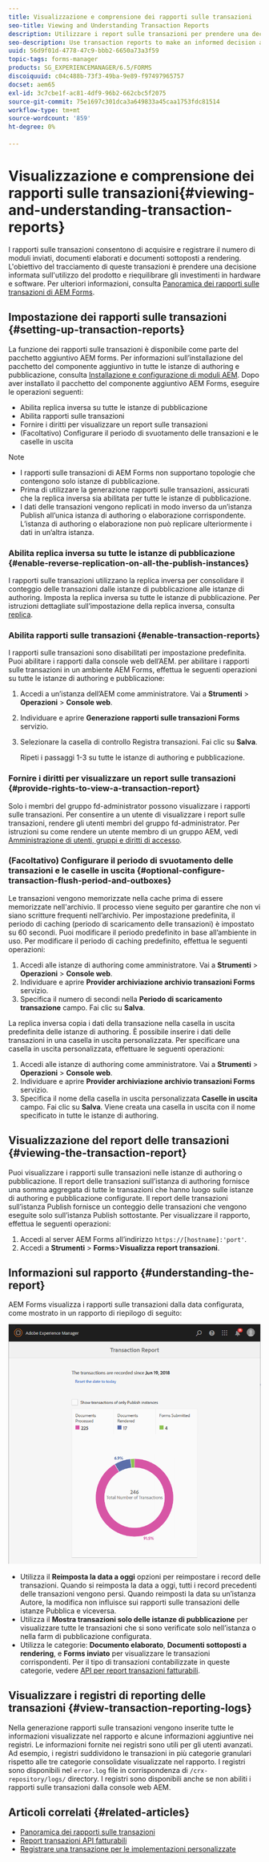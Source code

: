 ```yaml
---
title: Visualizzazione e comprensione dei rapporti sulle transazioni
seo-title: Viewing and Understanding Transaction Reports
description: Utilizzare i report sulle transazioni per prendere una decisione informata sull'utilizzo del prodotto e sul ribilanciamento degli investimenti in hardware e software.
seo-description: Use transaction reports to make an informed decision about the product usage and rebalancing investments in hardware and software.
uuid: 56d9f01d-4778-47c9-bbb2-6650a73a3f59
topic-tags: forms-manager
products: SG_EXPERIENCEMANAGER/6.5/FORMS
discoiquuid: c04c488b-73f3-49ba-9e89-f97497965757
docset: aem65
exl-id: 3c7cbe1f-ac81-4df9-96b2-662cbc5f2075
source-git-commit: 75e1697c301dca3a649833a45caa1753fdc81514
workflow-type: tm+mt
source-wordcount: '859'
ht-degree: 0%

---
```


# Visualizzazione e comprensione dei rapporti sulle transazioni{#viewing-and-understanding-transaction-reports}

I rapporti sulle transazioni consentono di acquisire e registrare il numero di moduli inviati, documenti elaborati e documenti sottoposti a rendering. L&#39;obiettivo del tracciamento di queste transazioni è prendere una decisione informata sull&#39;utilizzo del prodotto e riequilibrare gli investimenti in hardware e software. Per ulteriori informazioni, consulta [Panoramica dei rapporti sulle transazioni di AEM Forms](../../forms/using/transaction-reports-overview.md).

## Impostazione dei rapporti sulle transazioni  {#setting-up-transaction-reports}

La funzione dei rapporti sulle transazioni è disponibile come parte del pacchetto aggiuntivo AEM forms. Per informazioni sull’installazione del pacchetto del componente aggiuntivo in tutte le istanze di authoring e pubblicazione, consulta [Installazione e configurazione di moduli AEM](/help/forms/using/installing-configuring-aem-forms-osgi.md). Dopo aver installato il pacchetto del componente aggiuntivo AEM Forms, eseguire le operazioni seguenti:

* Abilita replica inversa su tutte le istanze di pubblicazione
* Abilita rapporti sulle transazioni
* Fornire i diritti per visualizzare un report sulle transazioni
* (Facoltativo) Configurare il periodo di svuotamento delle transazioni e le caselle in uscita [](/help/forms/using/installing-configuring-aem-forms-osgi.md)

>[!NOTE]
>
>* I rapporti sulle transazioni di AEM Forms non supportano topologie che contengono solo istanze di pubblicazione.
>* Prima di utilizzare la generazione rapporti sulle transazioni, assicurati che la replica inversa sia abilitata per tutte le istanze di pubblicazione.
>* I dati delle transazioni vengono replicati in modo inverso da un’istanza Publish all’unica istanza di authoring o elaborazione corrispondente. L’istanza di authoring o elaborazione non può replicare ulteriormente i dati in un’altra istanza.
>


### Abilita replica inversa su tutte le istanze di pubblicazione {#enable-reverse-replication-on-all-the-publish-instances}

I rapporti sulle transazioni utilizzano la replica inversa per consolidare il conteggio delle transazioni dalle istanze di pubblicazione alle istanze di authoring. Imposta la replica inversa su tutte le istanze di pubblicazione. Per istruzioni dettagliate sull’impostazione della replica inversa, consulta [replica](/help/sites-deploying/replication.md).

### Abilita rapporti sulle transazioni {#enable-transaction-reports}

I rapporti sulle transazioni sono disabilitati per impostazione predefinita. Puoi abilitare i rapporti dalla console web dell’AEM. per abilitare i rapporti sulle transazioni in un ambiente AEM Forms, effettua le seguenti operazioni su tutte le istanze di authoring e pubblicazione:

1. Accedi a un’istanza dell’AEM come amministratore. Vai a **Strumenti** > **Operazioni** > **Console web**.
1. Individuare e aprire **Generazione rapporti sulle transazioni Forms** servizio.
1. Selezionare la casella di controllo Registra transazioni. Fai clic su **Salva**.

   Ripeti i passaggi 1-3 su tutte le istanze di authoring e pubblicazione.

### Fornire i diritti per visualizzare un report sulle transazioni {#provide-rights-to-view-a-transaction-report}

Solo i membri del gruppo fd-administrator possono visualizzare i rapporti sulle transazioni. Per consentire a un utente di visualizzare i report sulle transazioni, rendere gli utenti membri del gruppo fd-administrator. Per istruzioni su come rendere un utente membro di un gruppo AEM, vedi [Amministrazione di utenti, gruppi e diritti di accesso](/help/sites-administering/user-group-ac-admin.md).

### (Facoltativo) Configurare il periodo di svuotamento delle transazioni e le caselle in uscita {#optional-configure-transaction-flush-period-and-outboxes}

Le transazioni vengono memorizzate nella cache prima di essere memorizzate nell&#39;archivio. Il processo viene seguito per garantire che non vi siano scritture frequenti nell’archivio. Per impostazione predefinita, il periodo di caching (periodo di scaricamento delle transazioni) è impostato su 60 secondi. Puoi modificare il periodo predefinito in base all’ambiente in uso. Per modificare il periodo di caching predefinito, effettua le seguenti operazioni:

1. Accedi alle istanze di authoring come amministratore. Vai a **Strumenti** > **Operazioni** > **Console web**.
1. Individuare e aprire **Provider archiviazione archivio transazioni Forms** servizio.
1. Specifica il numero di secondi nella **Periodo di scaricamento transazione** campo. Fai clic su **Salva**.

La replica inversa copia i dati della transazione nella casella in uscita predefinita delle istanze di authoring. È possibile inserire i dati delle transazioni in una casella in uscita personalizzata. Per specificare una casella in uscita personalizzata, effettuare le seguenti operazioni:

1. Accedi alle istanze di authoring come amministratore. Vai a **Strumenti** > **Operazioni** > **Console web**.
1. Individuare e aprire **Provider archiviazione archivio transazioni Forms** servizio.
1. Specifica il nome della casella in uscita personalizzata **Caselle in uscita** campo. Fai clic su **Salva**. Viene creata una casella in uscita con il nome specificato in tutte le istanze di authoring.

## Visualizzazione del report delle transazioni {#viewing-the-transaction-report}

Puoi visualizzare i rapporti sulle transazioni nelle istanze di authoring o pubblicazione. Il report delle transazioni sull’istanza di authoring fornisce una somma aggregata di tutte le transazioni che hanno luogo sulle istanze di authoring e pubblicazione configurate. Il report delle transazioni sull’istanza Publish fornisce un conteggio delle transazioni che vengono eseguite solo sull’istanza Publish sottostante. Per visualizzare il rapporto, effettua le seguenti operazioni:

1. Accedi al server AEM Forms all’indirizzo `https://[hostname]:'port'`.
1. Accedi a **Strumenti** > **Forms**>**Visualizza report transazioni**.

## Informazioni sul rapporto {#understanding-the-report}

AEM Forms visualizza i rapporti sulle transazioni dalla data configurata, come mostrato in un rapporto di riepilogo di seguito:

![sample-transaction-report-author](assets/sample-transaction-report-author.png)

* Utilizza il **Reimposta la data a oggi** opzioni per reimpostare i record delle transazioni. Quando si reimposta la data a oggi, tutti i record precedenti delle transazioni vengono persi. Quando reimposti la data su un’istanza Autore, la modifica non influisce sui rapporti sulle transazioni delle istanze Pubblica e viceversa.
* Utilizza il **Mostra transazioni solo delle istanze di pubblicazione** per visualizzare tutte le transazioni che si sono verificate solo nell’istanza o nella farm di pubblicazione configurata.
* Utilizza le categorie: **Documento elaborato**, **Documenti sottoposti a rendering**, e **Forms inviato** per visualizzare le transazioni corrispondenti. Per il tipo di transazioni contabilizzate in queste categorie, vedere [API per report transazioni fatturabili](../../forms/using/transaction-reports-billable-apis.md).

## Visualizzare i registri di reporting delle transazioni {#view-transaction-reporting-logs}

Nella generazione rapporti sulle transazioni vengono inserite tutte le informazioni visualizzate nel rapporto e alcune informazioni aggiuntive nei registri. Le informazioni fornite nei registri sono utili per gli utenti avanzati. Ad esempio, i registri suddividono le transazioni in più categorie granulari rispetto alle tre categorie consolidate visualizzate nel rapporto. I registri sono disponibili nel `error.log` file in corrispondenza di `/crx-repository/logs/` directory. I registri sono disponibili anche se non abiliti i rapporti sulle transazioni dalla console web AEM.

## Articoli correlati {#related-articles}

* [Panoramica dei rapporti sulle transazioni](../../forms/using/transaction-reports-overview.md)
* [Report transazioni API fatturabili](../../forms/using/transaction-reports-billable-apis.md)
* [Registrare una transazione per le implementazioni personalizzate](/help/forms/using/record-transaction-custom-implementation.md)
